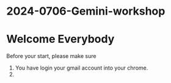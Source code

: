 # 2024-0706-Gemini-workshop
# Welcome Everybody
Before your start, please make sure
1. You have login your gmail account into your chrome.
2. 
